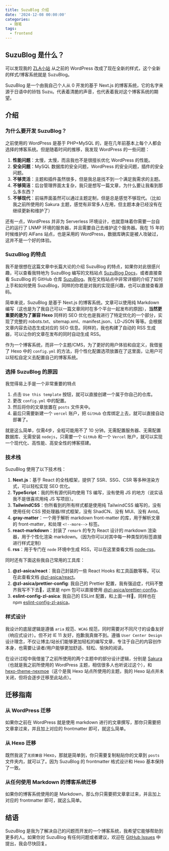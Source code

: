 ```yaml
---
title: SuzuBlog 介绍
date: '2024-12-08 00:00:00'
categories:
  - 随笔
tags:
  - frontend
---
```


## SuzuBlog 是什么？

可以发现我的 [ZLA小站](https://www.zla.pub) 从之前的 WordPress 改成了现在全新的样式，这个全新的样式/博客系统就是 SuzuBlog。

SuzuBlog 是一个由我自己个人从 0 开发的基于 Next.js 的博客系统，它的名字来源于日语中的铃铛 Suzu。代表着清脆的声音，也代表着我对这个博客系统的期望。

## 介绍

### 为什么要开发 SuzuBlog？

之前使用的 WordPress 是基于 PHP+MySQL 的，是在几年前基本上每个人都会选择的博客系统。但是随着时间的推移，我发现 WordPress 的一些问题：

1. **性能问题**：太慢，太慢，而且我也不是很擅长优化 WordPress 的性能。
2. **安全问题**：MySQL 数据库的安全问题，WordPress 的安全问题，插件的安全问题。
3. **不够灵活**：主题和插件虽然很多，但是我总是找不到一个满足我需求的主题。
4. **不够简洁**：后台管理界面太复杂，我只是想写一篇文章，为什么要让我看到那么多东西？
5. **不够现代**：前端界面虽然可以通过主题定制，但是总是感觉不够现代。（比如我之前所使用的 Sakura 主题，感觉有非常多人在用，但主题本身已经没有在继续更新和维护了）

还有一点，WordPress 并非为 Serverless 环境设计，也就意味着你需要一台自己的运行了 LNMP 环境的服务器，并且需要自己去维护这个服务器。我在 15 年的时候维护的 AIFans 站点，也是采用的 WordPress，数据库确实是被人攻破过，这并不是一个好的体验。

### SuzuBlog 的特点

我不是很想在这篇文章中长篇大论的介绍 SuzuBlog 的特点，如果你对此很感兴趣，可以查看我特地为 SuzuBlog 编写的文档站点 [SuzuBlog Docs](https://suzu.zla.app)，或者直接查看 SuzuBlog 的 GitHub 仓库 [SuzuBlog](https://github.com/ZL-Asica/SuzuBlog)。我在文档站点中非常详细的介绍了如何上手和如何使用 SuzuBlog，同样的你若是对我的实现感兴趣，也可以直接查看源码。

简单来说，SuzuBlog 是基于 Next.js 的博客系统。文章可以使用纯 Markdown 编写（这也是为了我自己可以一篇文章同时在多个平台一起发布的原因），**当然更重要的是为了兼容 Hexo** 同样的 SEO 优化也是我进行了特定优化的一个部分，实现了完整的 robots.txt、sitemap.xml、manifest.json、LD-JSON 等等。会根据文章内容去动态生成对应的 SEO 信息。同样的，我也构建了自动的 RSS 生成器，可以让你的文章在发布的同时自动生成 RSS。

作为一个博客系统，而非一个主题/CMS，为了更好的用户体验和自定义，我借鉴了 Hexo 中的 `config.yml` 的方法，将个性化配置选项放置在了这里面，让用户可以轻松自定义去配置自己的博客系统。

### 选择 SuzuBlog 的原因

我觉得易上手是一个非常重要的特点

1. 点击 `Use this template` 按钮，就可以直接创建一个属于你自己的仓库。
2. 更改 `config.yml` 中的配置。
3. 然后将你的文章放置在 `posts` 文件夹中。
4. 最后只需要新建一个 `vercel` 账户，把 `GitHub` 仓库绑定上去，就可以直接自动部署了。

就是这么简单，仅需4步，全程可能用不了 10 分钟。无需配置服务器、无需配置数据库、无需安装 `nodejs`，只需要一个 `GitHub` 和一个 `Vercel` 账户，就可以实现一个现代化、高性能、高安全性的博客搭建。

### 技术栈

SuzuBlog 使用了以下技术栈：

1. **Next.js**：基于 React 的全栈框架，提供了 SSR、SSG、CSR 等多种渲染方式，可以轻松实现 SEO 优化。
2. **TypeScript**：我的所有源代码均使用 TS 编写，没有使用 JS 的地方（说实话我不是很喜欢用纯 JS 写项目）。
3. **TailwindCSS**：你所看到的所有样式都是使用纯 TailwindCSS 编写的，没有使用任何 CSS 预处理器/样式框架，没有 ShadCN、没有 MUI、没有 Antd。
4. **gray-matter**：一个用于解析 markdown front-matter 的库，用于解析文章的 front-matter，和处理 `<!--more-->` 标签。
5. **react-markdown**：封装了 `remark` 的专为 React 设计的 markdown 渲染器，用于个性化渲染 markdown。（因为你可以对其中每一种类型的标签直接进行样式定制）
6. **rss**：用于专门在 `node` 环境中生成 RSS，可以在这里查看文档 [node-rss](https://github.com/dylang/node-rss)。

同时还有下面这些我自己常用的工具库：

1. **@zl-asica/react**：我自己封装的一些 React Hooks 和工具函数等等。可以在此查看文档 [@zl-asica/react](https://react.zla.app/)。
2. **@zl-asica/prettier-config**: 我自己的 Prettier 配置，我有强迫症，代码不整齐我写不下去🥹，这里是 npm 包可以直接使用 [@zl-asica/prettier-config](https://www.npmjs.com/package/@zl-asica/prettier-config)。
3. **eslint-config-zl-asica**: 我自己的 ESLint 配置，和上面一样🥹，同样也在 npm [eslint-config-zl-asica](https://www.npmjs.com/package/eslint-config-zl-asica)。

### 样式设计

我设计的底层逻辑是遵循 `aria` 规范、`WCAG` 规范，同时需要对不同尺寸的设备友好（响应式设计）。但不对 IE 11 友好，抱歉我真做不到。遵循 `User Center Design` 设计理念，不仅让博主/站长们能够更加轻松的编写文章，专注于自己的内容创作本身，也需要让读者/用户能够更加舒适、轻松、愉快的阅读。

在设计过程中我借鉴了之前所使用的两个主题中的部分设计逻辑，分别是 [Sakura](https://github.com/mashirozx/sakura)（也就是我之前所使用的 WordPress 主题，相信很多人也听说过这个），和 [hexo-theme-nexmoe](https://github.com/theme-nexmoe/hexo-theme-nexmoe)（这个是我 Hexo 站点所使用的主题，我的 Hexo 站点并未关闭，但将会逐步迁移至此站点）。

## 迁移指南

### 从 WordPress 迁移

如果你之前在 WordPress 就是使用 markdown 进行的文章撰写，那你只需要把文章拿过来，并且加上对应的 frontmatter 即可，就这么简单。

### 从 Hexo 迁移

既然我说了`无损兼容` Hexo，那就是简单到，你只需要复制粘贴你的文章到 `posts` 文件夹内，就可以了。因为 SuzuBlog 的 frontmatter 格式设计和 Hexo 基本保持了一致。

### 从任何使用 Markdown 的博客系统迁移

如果你的博客系统使用的是 Markdown，那么你只需要把文章拿过来，并且加上对应的 frontmatter 即可，就这么简单。

## 结语

SuzuBlog 是我为了解决自己的问题而开发的一个博客系统，我希望它能够帮助到更多的人。如果你对 SuzuBlog 有任何问题或者建议，欢迎在 [GitHub Issues](https://github.com/ZL-Asica/SuzuBlog/issues) 中提出，我会尽快回复。
